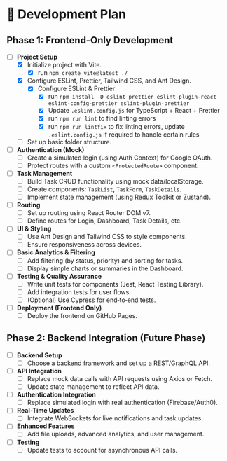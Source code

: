 # 📌 Development Plan

## Phase 1: Frontend-Only Development

- [ ] **Project Setup**
   - [X] Initialize project with Vite.
     - [X] run `npm create vite@latest ./`
   - [X] Configure ESLint, Prettier, Tailwind CSS, and Ant Design.
     - [X] Configure ESLint & Prettier 
       - [X] run `npm install -D eslint prettier eslint-plugin-react eslint-config-prettier eslint-plugin-prettier`
       - [X] Update `.eslint.config.js` for TypeScript + React + Prettier
       - [X] run `npm run lint` to find linting errors
       - [X] run `npm run lintfix` to fix linting errors, update `.eslint.config.js` if required to handle certain rules
   - [ ] Set up basic folder structure.
- [ ] **Authentication (Mock)**
   - [ ] Create a simulated login (using Auth Context) for Google OAuth.
   - [ ] Protect routes with a custom `<ProtectedRoute>` component.
- [ ] **Task Management**
   - [ ] Build Task CRUD functionality using mock data/localStorage.
   - [ ] Create components: `TaskList`, `TaskForm`, `TaskDetails`.
   - [ ] Implement state management (using Redux Toolkit or Zustand).
- [ ] **Routing**
   - [ ] Set up routing using React Router DOM v7.
   - [ ] Define routes for Login, Dashboard, Task Details, etc.
- [ ] **UI & Styling**
   - [ ] Use Ant Design and Tailwind CSS to style components.
   - [ ] Ensure responsiveness across devices.
- [ ] **Basic Analytics & Filtering**
   - [ ] Add filtering (by status, priority) and sorting for tasks.
   - [ ] Display simple charts or summaries in the Dashboard.
- [ ] **Testing & Quality Assurance**
   - [ ] Write unit tests for components (Jest, React Testing Library).
   - [ ] Add integration tests for user flows.
   - [ ] (Optional) Use Cypress for end‑to‑end tests.
- [ ] **Deployment (Frontend Only)**
   - [ ] Deploy the frontend on GitHub Pages.

## Phase 2: Backend Integration (Future Phase)

- [ ] **Backend Setup**
   - [ ] Choose a backend framework and set up a REST/GraphQL API.
- [ ] **API Integration**
   - [ ] Replace mock data calls with API requests using Axios or Fetch.
   - [ ] Update state management to reflect API data.
- [ ] **Authentication Integration**
   - [ ] Replace simulated login with real authentication (Firebase/Auth0).
- [ ] **Real-Time Updates**
   - [ ] Integrate WebSockets for live notifications and task updates.
- [ ] **Enhanced Features**
   - [ ] Add file uploads, advanced analytics, and user management.
- [ ] **Testing**
   - [ ] Update tests to account for asynchronous API calls.
